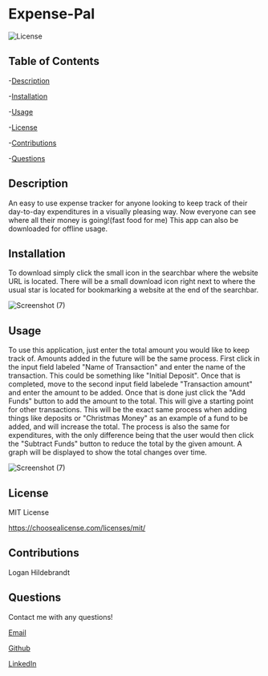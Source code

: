 
  # Expense-Pal

  ![License](https://img.shields.io/badge/license-MITLicense-success?style=plastic&logo=appveyor)

  ## Table of Contents
  -[Description](#description)

  -[Installation](#installation)

  -[Usage](#usage)

  -[License](#license)

  -[Contributions](#contributions)

  -[Questions](#questions)


  ## Description
  An easy to use expense tracker for anyone looking to keep track of their day-to-day expenditures in a visually pleasing way. Now everyone can see where all their money is going!(fast food for me) This app can also be downloaded for offline usage.

  ## Installation
  To download simply click the small icon in the searchbar where the website URL is located. There will be a small download icon right next to where the usual star is located for bookmarking a website at the end of the searchbar.
  
  
![Screenshot (7)](https://user-images.githubusercontent.com/82903685/140864449-78257e03-bae0-49c4-8e6a-0d69ae4e64d0.jpg)



  ## Usage
  To use this application, just enter the total amount you would like to keep track of. Amounts added in the future will be the same process. First click in the input field labeled "Name of Transaction" and enter the name of the transaction. This could be something like "Initial Deposit". Once that is completed, move to the second input field labelede "Transaction amount" and enter the amount to be added. Once that is done just click the "Add Funds" button to add the amount to the total. This will give a starting point for other transactions. This will be the exact same process when adding things like deposits or "Christmas Money" as an example of a fund to be added, and will increase the total. The process is also the same for expenditures, with the only difference being that the user would then click the "Subtract Funds" button to reduce the total by the given amount. A graph will be displayed to show the total changes over time.
  
  ![Screenshot (7)](https://user-images.githubusercontent.com/82903685/140863485-3e29f9ae-603b-4838-a5b9-c450f2e2fc21.png)

  ## License
 
  MIT License

  <https://choosealicense.com/licenses/mit/>

  ## Contributions
  Logan Hildebrandt


  ## Questions
  Contact me with any questions!

  [Email](hildebrandtlogan@gmail.com)

  [Github](<https://github.com/LoganHild>)
  
  [LinkedIn](https://www.linkedin.com/in/logan-hildebrandt-923553210/)
